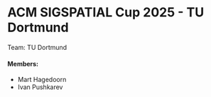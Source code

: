 # ACM SIGSPATIAL Cup 2025 - TU Dortmund

Team: TU Dortmund

#### Members:

- Mart Hagedoorn
- Ivan Pushkarev
